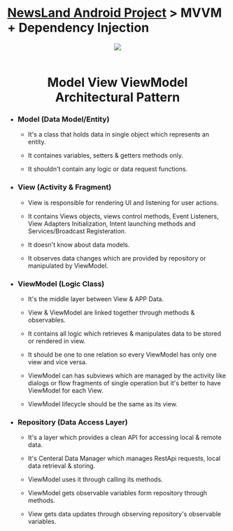 <h1><a href="">NewsLand Android Project</a> > MVVM + Dependency Injection</h1>
<div align="center">
<img src="https://user-images.githubusercontent.com/63168118/158036902-f9327886-1102-4eb0-96f7-6ebde6f1af37.png" />
</div>

</br>
<h1 align="center">Model View ViewModel Architectural Pattern</h1>

<ul>
        
  <li>
  <h3>Model (Data Model/Entity)</h3>
  <ul>  
    
  <li>
  <p>It's a class that holds data in single object which represents an entity.<p>
  </li>
   
  <li>
  <p>It containes variables, setters & getters methods only.<p>
  </li>  
    
  <li>
  <p>It shouldn't contain any logic or data request functions.<p>
  </li>  
    
  </ul>
  </li>
   
  <li>
  <h3>View (Activity & Fragment)</h3>
  <ul>  
    
  <li>
  <p>View is responsible for rendering UI and listening for user actions.<p>
  </li>
   
  <li>
  <p>It contains Views objects, views control methods, Event Listeners, View Adapters Initialization, Intent launching methods and Services/Broadcast Registeration.<p>
  </li>  
    
  <li>
  <p>It doesn't know about data models.<p>
  </li>
          
  <li>
  <p>It observes data changes which are provided by repository or manipulated by ViewModel.<p>
  </li> 
    
  </ul>
  </li>
          
  <li>
  <h3>ViewModel (Logic Class)</h3>
   <ul>  
    
  <li>
  <p>It's the middle layer between View & APP Data.<p>
  </li>
  
  <li>
  <p>View & ViewModel are linked together through methods & observables.<p>
  </li>
   
  <li>
  <p>It contains all logic which retrieves & manipulates data to be stored or rendered in view.<p>
  </li>  
    
  <li>
  <p>It should be one to one relation so every ViewModel has only one view and vice versa.<p>
  </li>
  
  <li>
  <p>ViewModel can has subviews which are managed by the activity like dialogs or flow fragments of single operation but it's better to have ViewModel for each View.<p>
  </li> 
  
  <li>
  <p>ViewModel lifecycle should be the same as its view.<p>
  </li>  
    
  </ul>
  </li>
  
  <li>
  <h3>Repository (Data Access Layer)</h3>
   <ul>  
    
  <li>
  <p>It's a layer which provides a clean API for accessing local & remote data.<p>
  </li>
  
  <li>
  <p>It's Centeral Data Manager which manages RestApi requests, local data retrieval & storing.<p>
  </li>
   
  <li>
  <p>ViewModel uses it through calling its methods.<p>
  </li>  
    
  <li>
  <p>ViewModel gets observable variables form repository through methods.<p>
  </li>
  
  <li>
  <p>View gets data updates through observing repository's observable variables.<p>
  </li> 
    
  </ul>
  </li>
          
</ul>

